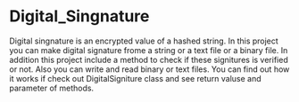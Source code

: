# Digital_Singnature
Digital singnature is an encrypted value of a hashed string.
In this project you can make digital signature frome a string or a text file or a binary file.
In addition this project include a method to check if these signitures is verified or not.
Also you can write and read binary or text files.
You can find out how it works if check out DigitalSigniture class and see return valuse and parameter of methods.
